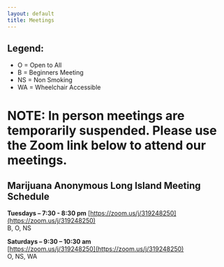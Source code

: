 ```yaml
---
layout: default
title: Meetings
---
```


## **Legend:**
* O = Open to All
* B = Beginners Meeting
* NS = Non Smoking
* WA = Wheelchair Accessible

# NOTE: In person meetings are temporarily suspended. Please use the Zoom link below to attend our meetings.

## **Marijuana Anonymous Long Island Meeting Schedule**

**Tuesdays – 7:30 - 8:30 pm**
[https://zoom.us/j/319248250](https://zoom.us/j/319248250)<br/>
B, O, NS

<p/>

**Saturdays – 9:30 – 10:30 am**  
[https://zoom.us/j/319248250](https://zoom.us/j/319248250)<br/>
O, NS, WA 
